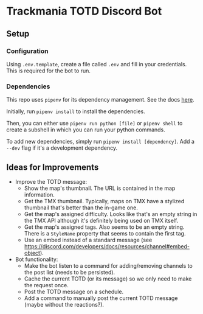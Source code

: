 # Trackmania TOTD Discord Bot

## Setup

### Configuration

Using `.env.template`, create a file called `.env` and fill in your credentials. This is required for the bot to run.

### Dependencies

This repo uses `pipenv` for its dependency management. See the docs [here](https://pipenv.pypa.io/en/latest/).

Initially, run `pipenv install` to install the dependencies.

Then, you can either use `pipenv run python [file]` or `pipenv shell` to create a subshell in which you can run your python commands.

To add new dependencies, simply run `pipenv install [dependency]`. Add a `--dev` flag if it's a development dependency.

## Ideas for Improvements

- Improve the TOTD message:
  - Show the map's thumbnail. The URL is contained in the map information.
  - Get the TMX thumbnail. Typically, maps on TMX have a stylized thumbnail that's better than the in-game one.
  - Get the map's assigned difficulty. Looks like that's an empty string in the TMX API although it's definitely being used on TMX itself.
  - Get the map's assigned tags. Also seems to be an empty string. There is a `StyleName` property that seems to contain the first tag.
  - Use an embed instead of a standard message (see https://discord.com/developers/docs/resources/channel#embed-object).
- Bot functionality:
  - Make the bot listen to a command for adding/removing channels to the post list (needs to be persisted).
  - Cache the current TOTD (or its message) so we only need to make the request once.
  - Post the TOTD message on a schedule.
  - Add a command to manually post the current TOTD message (maybe without the reactions?).
